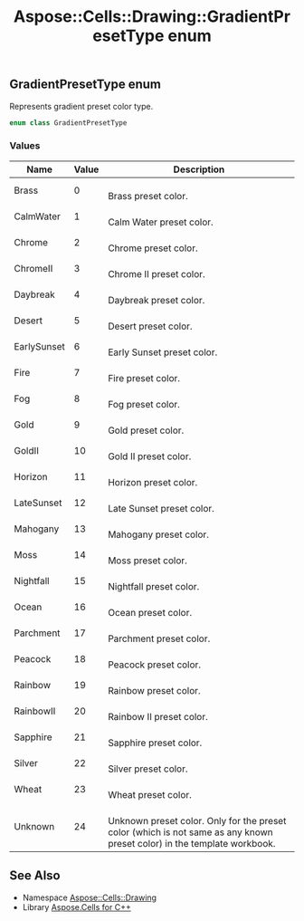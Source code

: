 ﻿---
title: Aspose::Cells::Drawing::GradientPresetType enum
linktitle: GradientPresetType
second_title: Aspose.Cells for C++ API Reference
description: 'Aspose::Cells::Drawing::GradientPresetType enum. Represents gradient preset color type in C++.'
type: docs
weight: 8600
url: /cpp/aspose.cells.drawing/gradientpresettype/
---
## GradientPresetType enum


Represents gradient preset color type.

```cpp
enum class GradientPresetType
```

### Values

| Name | Value | Description |
| --- | --- | --- |
| Brass | 0 | <br>Brass preset color. |
| CalmWater | 1 | <br>Calm Water preset color. |
| Chrome | 2 | <br>Chrome preset color. |
| ChromeII | 3 | <br>Chrome II preset color. |
| Daybreak | 4 | <br>Daybreak preset color. |
| Desert | 5 | <br>Desert preset color. |
| EarlySunset | 6 | <br>Early Sunset preset color. |
| Fire | 7 | <br>Fire preset color. |
| Fog | 8 | <br>Fog preset color. |
| Gold | 9 | <br>Gold preset color. |
| GoldII | 10 | <br>Gold II preset color. |
| Horizon | 11 | <br>Horizon preset color. |
| LateSunset | 12 | <br>Late Sunset preset color. |
| Mahogany | 13 | <br>Mahogany preset color. |
| Moss | 14 | <br>Moss preset color. |
| Nightfall | 15 | <br>Nightfall preset color. |
| Ocean | 16 | <br>Ocean preset color. |
| Parchment | 17 | <br>Parchment preset color. |
| Peacock | 18 | <br>Peacock preset color. |
| Rainbow | 19 | <br>Rainbow preset color. |
| RainbowII | 20 | <br>Rainbow II preset color. |
| Sapphire | 21 | <br>Sapphire preset color. |
| Silver | 22 | <br>Silver preset color. |
| Wheat | 23 | <br>Wheat preset color. |
| Unknown | 24 | <br>Unknown preset color. Only for the preset color (which is not same as any known preset color) in the template workbook. |

## See Also

* Namespace [Aspose::Cells::Drawing](../)
* Library [Aspose.Cells for C++](../../)
